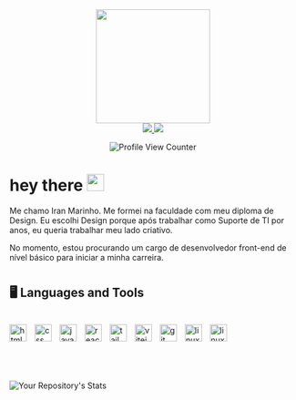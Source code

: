 <div id="header" align="center">
    <img src="https://media.giphy.com/media/ZVik7pBtu9dNS/giphy.gif" width="200" />
</div>

<div id="badges" align="center">
    <a href="https://www.linkedin.com/in/iran-marinho/">
        <img src="https://img.shields.io/badge/LinkedIn-blue?logo=linkedin&logoColor=white&style=for-the-badge" />
    </a>
    <a href="mailto:imarinho.dev@gmail.com">
        <img src="https://img.shields.io/badge/Gmail-red?logo=gmail&logoColor=white&style=for-the-badge" /> 
    </a>
</div>

<div id="profile" align="center">

![Profile View Counter](https://komarev.com/ghpvc/?username=imarinho-dev)

</div>

<h1>
  hey there
  <img src="https://media.giphy.com/media/hvRJCLFzcasrR4ia7z/giphy.gif" width="30px"/>
</h1>

<p>Me chamo Iran Marinho. Me formei na faculdade com meu diploma de Design.
Eu escolhi Design porque após trabalhar como Suporte de TI
por anos, eu queria trabalhar meu lado criativo. </p>

<p>No momento,
estou procurando um cargo de desenvolvedor front-end
de nível básico para iniciar a minha carreira.</p>

#

## 🖥️ Languages and Tools

<br>
<div style="height: 60px">
    <img  alt="html" width="30px" style="padding-right:10px" src="https://cdn.jsdelivr.net/gh/devicons/devicon/icons/html5/html5-plain.svg" />
    <img  alt="css" width="30px" style="padding-right:10px" src="https://cdn.jsdelivr.net/gh/devicons/devicon/icons/css3/css3-plain.svg" />
    <img  alt="javascript" width="30px" style="padding-right:10px" src="https://cdn.jsdelivr.net/gh/devicons/devicon/icons/javascript/javascript-plain.svg" />
    <img  alt="react" width="30px" style="padding-right:10px" src="https://cdn.jsdelivr.net/gh/devicons/devicon/icons/react/react-original.svg"  />
    <img  alt="tailwind" width="30px" style="padding-right:10px" src="https://cdn.jsdelivr.net/gh/devicons/devicon/icons/tailwindcss/tailwindcss-plain.svg" />
    <img  alt="vitejs" width="30px" style="padding-right:10px" src="https://api.iconify.design/vscode-icons/file-type-vite.svg" />
    <img  alt="git" width="30px" style="padding-right:10px" src="https://cdn.jsdelivr.net/gh/devicons/devicon/icons/git/git-plain.svg" />
    <img  alt="linux" width="30px" style="padding-right:10px" src="https://cdn.jsdelivr.net/gh/devicons/devicon/icons/linux/linux-original.svg" />
    <img  alt="linux" width="30px" style="padding-right:10px" src="https://cdn.jsdelivr.net/gh/devicons/devicon/icons/debian/debian-plain.svg" />
</div>

#

![Your Repository's Stats](https://github-readme-stats.vercel.app/api/top-langs/?username=imarinho-dev&theme=transparent&layout=compact)

#
